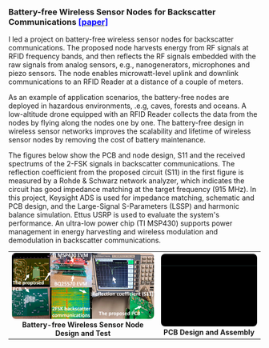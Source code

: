 ### Battery-free Wireless Sensor Nodes for Backscatter Communications [<font color="blue">[paper]</font>](https://ieeexplore.ieee.org/document/10623056)

I led a project on battery-free wireless sensor nodes for backscatter communications. The proposed node harvests energy from RF signals at RFID frequency bands, and then reflects the RF signals embedded with the raw signals from analog sensors, e.g., nanogenerators, microphones and piezo sensors. The node enables microwatt-level uplink and downlink communications to an RFID Reader at a distance of a couple of meters.

As an example of application scenarios, the battery-free nodes are deployed in hazardous environments, .e.g, caves, forests and oceans. A low-altitude drone equipped with an RFID Reader collects the data from the nodes by flying along the nodes one by one. The battery-free design in wireless sensor networks improves the scalability and lifetime of wireless sensor nodes by removing the cost of battery maintenance.

The figures below show the PCB and node design, S11 and the received spectrums of the 2-FSK signals in backscatter communications.
The reflection coefficient from the proposed circuit (S11) in the first figure is measured by a Rohde & Schwarz network analyzer, which indicates the circuit has good impedance matching at the target frequency (915 MHz). In this project, Keysight ADS is used for impedance matching, schematic and PCB design, and the Large-Signal S-Parameters (LSSP) and harmonic balance simulation. Ettus USRP is used to evaluate the system's performance. An ultra-low power chip (TI MSP430) supports power management in energy harvesting and wireless modulation and demodulation in backscatter communications.

<table style="text-align:center; margin:auto;">
<tr>

<td>
<a href="/assets/paper_img/EH/EH-4.png">
    <img src="/assets/paper_img/EH/EH-4.png" style="width:62vw; border-radius:8px;"/>
</a>
<div><b>Battery-free Wireless Sensor Node Design and Test</b><br></div>
</td>

<td>
<a href="/assets/paper_img/EH/EH-1.gif">
    <img src="/assets/paper_img/EH/EH-1.gif" style="width:38vw; border-radius:8px;"/>
</a>
<div><b>PCB Design and Assembly</b><br></div>
</td>

</tr>
</table>
